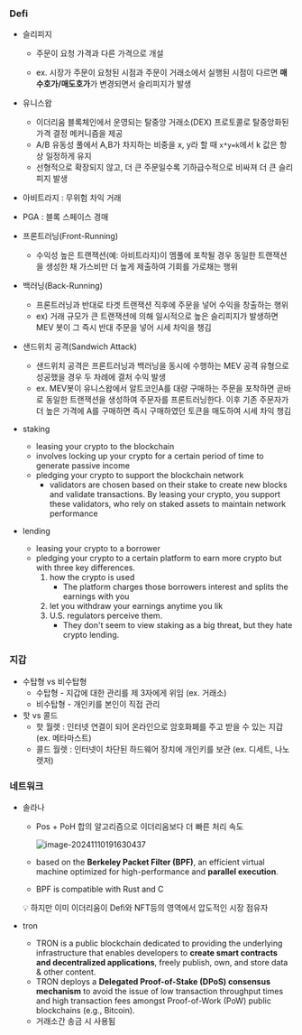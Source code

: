 



### Defi

- 슬리피지

  - 주문이 요청 가격과 다른 가격으로 개설 

  - ex. 시장가 주문이 요청된 시점과 주문이 거래소에서 실행된 시점이 다르면 **매수호가/매도호가**가 변경되면서 슬리피지가 발생

- 유니스왑

  - 이더리움 블록체인에서 운영되는 탈중앙 거래소(DEX) 프로토콜로 탈중앙화된 가격 결정 메커니즘을 제공
  - A/B 유동성 풀에서 A,B가 차지하는 비중을 x, y라 할 때 `x*y=k`에서 k 값은 항상 일정하게 유지
  - 선형적으로 확장되지 않고, 더 큰 주문일수록 기하급수적으로 비싸져 더 큰 슬리피지 발생

- 아비트라지 : 무위험 차익 거래

- PGA : 블록 스페이스 경매

- 프론트러닝(Front-Running)

  - 수익성 높은 트랜잭션(예: 아비트라지)이 멤풀에 포착될 경우 동일한 트랜잭션을 생성한 채 가스비만 더 높게 제출하여 기회를 가로채는 행위

- 백러닝(Back-Running)

  - 프론트러닝과 반대로 타겟 트랜잭션 직후에 주문을 넣어 수익을 창출하는 행위
  - ex) 거래 규모가 큰 트랜잭션에 의해 일시적으로 높은 슬리피지가 발생하면 MEV 봇이 그 즉시 반대 주문을 넣어 시세 차익을 챙김

- 샌드위치 공격(Sandwich Attack)

  - 샌드위치 공격은 프론트러닝과 백러닝을 동시에 수행하는 MEV 공격 유형으로 성공했을 경우 두 차례에 결처 수익 발생
  - ex. MEV봇이 유니스왑에서 알트코인A를 대량 구매하는 주문을 포착하면 곧바로 동일한 트랜잭션을 생성하여 주문자를 프론트러닝한다. 이후 기존 주문자가 더 높은 가격에 A를 구매하면 즉시 구매하였던 토큰을 매도하여 시세 차익 챙김
- staking
  - leasing your crypto to the blockchain
  - involves locking up your crypto for a certain period of time to generate passive income
  - pledging your crypto to support the blockchain network
    - validators are chosen based on their stake to create new blocks and validate transactions. By leasing your crypto, you support these validators, who rely on staked assets to maintain network performance
- lending
  -  leasing your crypto to a borrower
  - pledging your crypto to a certain platform to earn more crypto but with three key differences.
    1. how the crypto is used
       - The platform charges those borrowers interest and splits the earnings with you
    2. let you withdraw your earnings anytime you lik
    3. U.S. regulators perceive them. 
       - They don't seem to view staking as a big threat, but they hate crypto lending.



### 지갑

- 수탑형 vs 비수탑형
  - 수탑형 - 지갑에 대한 관리를  제 3자에게 위임 (ex. 거래소)
  - 비수탑형 - 개인키를 본인이 직접 관리
- 핫 vs 콜드
  - 핫 월렛 : 인터넷 연결이 되어 온라인으로 암호화폐를 주고 받을 수 있는 지갑 (ex. 메타마스트)
  - 콜드 월렛 : 인터넷이 차단된 하드웨어 장치에 개인키를 보관 (ex. 디세트, 나노렛저)





### 네트워크

- 솔라나

  - Pos + PoH 합의 알고리즘으로 이더리움보다 더 빠른 처리 속도

    ![image-20241110191630437](/Users/84455/workspace/TIL/blockchain/assets/image-20241110191630437.png)

  - based on the **Berkeley Packet Filter (BPF)**, an efficient virtual machine optimized for high-performance and **parallel execution**.

  - BPF is compatible with Rust and C

  :bulb: 하지만 이미 이더리움이 Defi와 NFT등의 영역에서 압도적인 시장 점유자

  

- tron
  - TRON is a public blockchain dedicated to providing the underlying infrastructure that enables developers to **create smart contracts and decentralized applications**, freely publish, own, and store data & other content.
  - TRON deploys a **Delegated Proof-of-Stake (DPoS) consensus mechanism** to avoid the issue of low transaction throughput times and high transaction fees amongst Proof-of-Work (PoW) public blockchains (e.g., Bitcoin).
  - 거래소간 송금 시 사용됨















